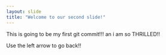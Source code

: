 ```yaml
---
layout: slide
title: "Welcome to our second slide!"
---
```

This is going to be my first git commit!!! an i am so THRILLED!!

Use the left arrow to go back!!
